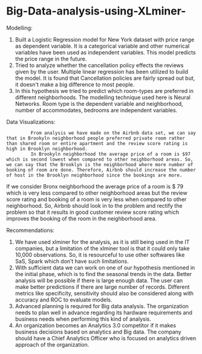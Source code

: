 # Big-Data-analysis-using-XLminer-


Modelling:
1.	Built a Logistic Regression model for New York dataset with price range as dependent variable. It is a categorical variable and other numerical variables have been used as independent variables. This model predicts the price range in the future.
2.	Tried to analyze whether the cancellation policy effects the reviews given by the user. Multiple linear regression has been utilized to build the model. It is found that Cancellation policies are fairly spread out but, it doesn't make a big difference to most people. 
3.	In this hypothesis we tried to predict which room-types are preferred in different neighborhoods. The modelling technique used here is Neural Networks. Room type is the dependent variable and neighborhood, number of accommodates, bedrooms are independent variables.

Data Visualizations:

             From analysis we have made on the Airbnb data set, we can say that in Brookyln neighborhood people preferred private room rather than shared room or entire apartment and the review score rating is high in Brooklyn neighborhood. 
             In Brookyln neighborhood the average price of a room is $97 which is second lowest when compared to other neighborhood areas. So, we can say that the Brooklyn is the neighborhood where more number of booking of room are done. Therefore, Airbnb should increase the number of host in the Brooklyn neighborhood since the bookings are more. 

If we consider Bronx neighborhood the average price of a room is $ 79 which is very less compared to other neighborhood areas but the review score rating and booking of a room   is very less when compared to other neighborhood. 
So, Airbnb should look in to the problem and rectify the problem so that it results in good customer review score rating which improves the booking of the room in the neighborhood area.

  Recommendations:
1.	We have used xlminer for the analysis, as it is still being used in the IT companies, but a limitation of the xlminer tool is that it could only take 10,000 observations. So, it is resourceful to use other softwares like SaS, Spark which don’t have such limitations.
2.	With sufficient data we can work on one of our hypothesis mentioned in the initial phase, which is to find the seasonal trends in the data. Better analysis will be possible if there is large enough data. The user can make better predictions if there are large number of records. Different metrics like specificity, sensitivity should also be considered along with accuracy and ROC to evaluate models.  
3.	Advanced planning is required for Big data analysis. The organization needs to plan well in advance regarding its hardware requirements and business needs when performing this kind of analysis.
4.	An organization becomes an Analytics 3.0 competitor if it makes business decisions based on analytics and Big data. The company should have a Chief Analytics Officer who is focused on analytics driven approach of the organization.

